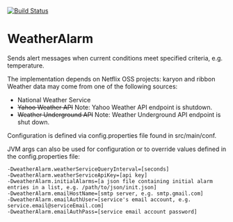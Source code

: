[![Build Status](https://travis-ci.org/jscattergood/WeatherAlarm.svg?branch=master)](https://travis-ci.org/jscattergood/WeatherAlarm)

WeatherAlarm
============

Sends alert messages when current conditions meet specified criteria, e.g. temperature.

The implementation depends on Netflix OSS projects: karyon and ribbon
Weather data may come from one of the following sources:
* National Weather Service
* ~~Yahoo Weather API~~ Note: Yahoo Weather API endpoint is shutdown.
* ~~Weather Underground API~~ Note: Weather Underground API endpoint is shut down.

Configuration is defined via config.properties file found in src/main/conf.

JVM args can also be used for configuration or to override values defined in the config.properties file:

```
-DweatherAlarm.weatherServiceQueryInterval=[seconds]
-DweatherAlarm.weatherServiceApiKey=[api key]
-DweatherAlarm.initialAlarms=[a json file containing initial alarm entries in a list, e.g. /path/to/json/init.json]
-DweatherAlarm.emailHostName=[smtp server, e.g. smtp.gmail.com]
-DweatherAlarm.emailAuthUser=[service's email account, e.g. service.email@serviceEmail.com]
-DweatherAlarm.emailAuthPass=[service email account password]
```
